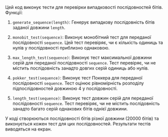 Цей код виконує тести для перевірки випадковості послідовностей бітів. Функції:

1. `generate_sequence(length)`: Генерує випадкову послідовність бітів заданої довжини `length`.

2. `monobit_test(sequence)`: Виконує монобітний тест для переданої послідовності `sequence`. Цей тест перевіряє, чи є кількість одиниць та нулів у послідовності приблизно однаковою.

3. `max_length_test(sequence)`: Виконує тест максимальної довжини серій для переданої послідовності `sequence`. Тест перевіряє, чи не містить послідовність занадто довгих серій одиниць або нулів.

4. `pokker_test(sequence)`: Виконує тест Поккера для переданої послідовності `sequence`. Тест оцінює рівномірність розподілу підпослідовностей довжиною 4 у послідовності.

5. `length_test(sequence)`: Виконує тест довжин серій для переданої послідовності `sequence`. Тест перевіряє, чи не містить послідовність занадто багато серій однакових бітів однієї довжини.

У коді створюються послідовності бітів різної довжини (20000 бітів) та виконується кожен тест для цих послідовностей. Результати тестів виводяться на екран.
